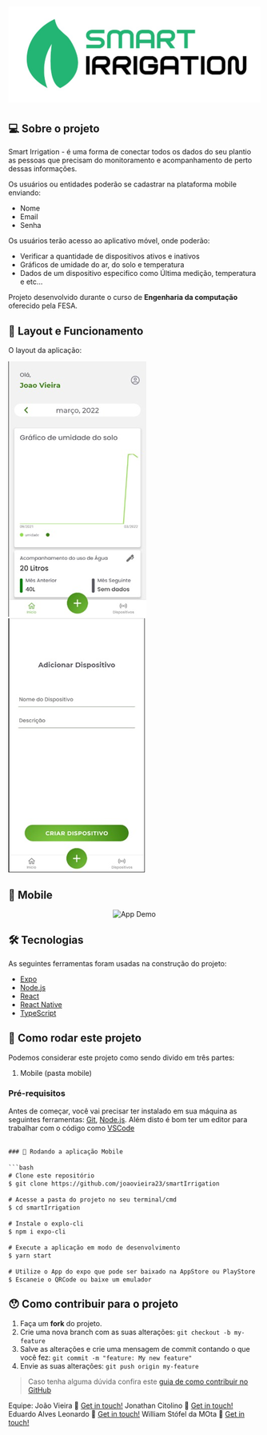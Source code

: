 <h1 align="center">
    <img alt="NextLevelWeek" title="#NextLevelWeek" src="https://github.com/joaovieira23/smartIrrigation/blob/master/capa.jpeg" />
</h1>

## 💻 Sobre o projeto

Smart Irrigation - é uma forma de conectar todos os dados do seu plantio as pessoas que precisam do monitoramento e acompanhamento de perto dessas informações.

Os usuários ou entidades poderão se cadastrar na plataforma mobile enviando:
- Nome
- Email
- Senha

Os usuários terão acesso ao aplicativo móvel, onde poderão:
- Verificar a quantidade de dispositivos ativos e inativos
- Gráficos de umidade do ar, do solo e temperatura
- Dados de um dispositivo especifico como Última medição, temperatura e etc...

Projeto desenvolvido durante o curso de **Engenharia da computação** oferecido pela FESA.

## 🎨 Layout e Funcionamento

O layout da aplicação:

<img alt="Made by joao-vieira" src="https://github.com/joaovieira23/smartIrrigation/blob/master/print-1.jpeg">
<img alt="Made by joao-vieira" src="https://github.com/joaovieira23/smartIrrigation/blob/master/print-2.jpeg">

## 🔋 Mobile

<p align="center">
  <img alt="App Demo" src="https://github.com/joaovieira23/smartIrrigation/blob/master/video-demonstrativo.gif">
</p>

## 🛠 Tecnologias

As seguintes ferramentas foram usadas na construção do projeto:

- [Expo][expo]
- [Node.js][nodejs]
- [React][reactjs]
- [React Native][rn]
- [TypeScript][typescript]


## 🚀 Como rodar este projeto

Podemos considerar este projeto como sendo divido em três partes:
1. Mobile (pasta mobile)

### Pré-requisitos

Antes de começar, você vai precisar ter instalado em sua máquina as seguintes ferramentas:
[Git](https://git-scm.com), [Node.js][nodejs]. 
Além disto é bom ter um editor para trabalhar com o código como [VSCode][vscode]

```

### 📱 Rodando a aplicação Mobile 

```bash
# Clone este repositório
$ git clone https://github.com/joaovieira23/smartIrrigation

# Acesse a pasta do projeto no seu terminal/cmd
$ cd smartIrrigation

# Instale o explo-cli
$ npm i expo-cli

# Execute a aplicação em modo de desenvolvimento
$ yarn start

# Utilize o App do expo que pode ser baixado na AppStore ou PlayStore
$ Escaneie o QRCode ou baixe um emulador
```

## 😯 Como contribuir para o projeto

1. Faça um **fork** do projeto.
2. Crie uma nova branch com as suas alterações: `git checkout -b my-feature`
3. Salve as alterações e crie uma mensagem de commit contando o que você fez: `git commit -m "feature: My new feature"`
4. Envie as suas alterações: `git push origin my-feature`
> Caso tenha alguma dúvida confira este [guia de como contribuir no GitHub](https://github.com/firstcontributions/first-contributions)

Equipe: João Vieira :wave: [Get in touch!](https://br.linkedin.com/in/jo%C3%A3o-victor-vieira-de-andrade-21ba98188)
Jonathan Citolino :wave: [Get in touch!](https://br.linkedin.com/in/jonathan-citolino-36bb46152)
Eduardo Alves Leonardo :wave: [Get in touch!](https://br.linkedin.com/in/eduardo-alves-leonardo)
William Stófel da MOta :wave: [Get in touch!](https://br.linkedin.com/in/william-st%C3%B3fel-a1b5ba19a)

[nodejs]: https://nodejs.org/
[typescript]: https://www.typescriptlang.org/
[expo]: https://expo.io/
[reactjs]: https://reactjs.org
[rn]: https://facebook.github.io/react-native/
[yarn]: https://yarnpkg.com/
[vscode]: https://code.visualstudio.com/
[rs]: https://rocketseat.com.br
